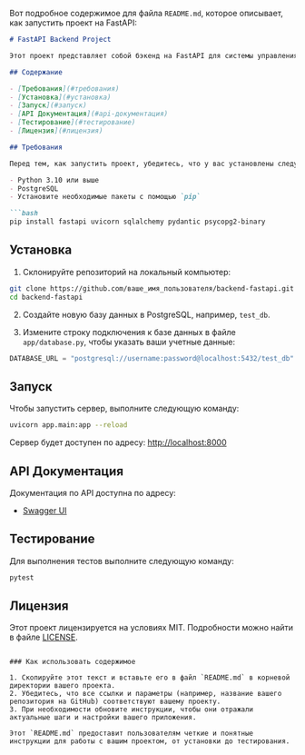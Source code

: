 Вот подробное содержимое для файла `README.md`, которое описывает, как запустить проект на FastAPI:

```markdown
# FastAPI Backend Project

Этот проект представляет собой бэкенд на FastAPI для системы управления пользователями и постами. В проекте реализованы функции регистрации пользователей, логина и создания постов.

## Содержание

- [Требования](#требования)
- [Установка](#установка)
- [Запуск](#запуск)
- [API Документация](#api-документация)
- [Тестирование](#тестирование)
- [Лицензия](#лицензия)

## Требования

Перед тем, как запустить проект, убедитесь, что у вас установлены следующие зависимости:

- Python 3.10 или выше
- PostgreSQL
- Установите необходимые пакеты с помощью `pip`

```bash
pip install fastapi uvicorn sqlalchemy pydantic psycopg2-binary
```

## Установка

1. Склонируйте репозиторий на локальный компьютер:

```bash
git clone https://github.com/ваше_имя_пользователя/backend-fastapi.git
cd backend-fastapi
```

2. Создайте новую базу данных в PostgreSQL, например, `test_db`.

3. Измените строку подключения к базе данных в файле `app/database.py`, чтобы указать ваши учетные данные:

```python
DATABASE_URL = "postgresql://username:password@localhost:5432/test_db"
```

## Запуск

Чтобы запустить сервер, выполните следующую команду:

```bash
uvicorn app.main:app --reload
```

Сервер будет доступен по адресу: [http://localhost:8000](http://localhost:8000)

## API Документация

Документация по API доступна по адресу:

- [Swagger UI](http://localhost:8000/docs)

## Тестирование

Для выполнения тестов выполните следующую команду:

```bash
pytest
```

## Лицензия

Этот проект лицензируется на условиях MIT. Подробности можно найти в файле [LICENSE](LICENSE).
```

### Как использовать содержимое

1. Скопируйте этот текст и вставьте его в файл `README.md` в корневой директории вашего проекта.
2. Убедитесь, что все ссылки и параметры (например, название вашего репозитория на GitHub) соответствуют вашему проекту.
3. При необходимости обновите инструкции, чтобы они отражали актуальные шаги и настройки вашего приложения.

Этот `README.md` предоставит пользователям четкие и понятные инструкции для работы с вашим проектом, от установки до тестирования.
